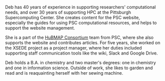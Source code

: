 Deb has 40 years of experience in supporting researchers' computational needs, and over 30 years of supporting HPC at the Pittsburgh Supercomputing Center. She creates content for the  PSC website, especially the guides for using PSC computational resources, and helps to support the website management.

She is a part of the [HuBMAP Consortium](https://hubmapconsortium.org) team from PSC, where she also supports the website and contributes articles. For five years, she worked on the XSEDE project as a project manager, where her duties included supporting staff communication tools like the wiki, Slack and Google Drive.

Deb holds a B.A. in chemistry and two master's degrees: one in chemistry and one in information science. Outside of work, she likes to garden and read and is reaquainting herself with her sewing machine. 

